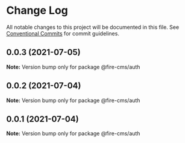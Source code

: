 # Change Log

All notable changes to this project will be documented in this file.
See [Conventional Commits](https://conventionalcommits.org) for commit guidelines.

## 0.0.3 (2021-07-05)

**Note:** Version bump only for package @fire-cms/auth





## 0.0.2 (2021-07-04)

**Note:** Version bump only for package @fire-cms/auth





## 0.0.1 (2021-07-04)

**Note:** Version bump only for package @fire-cms/auth
